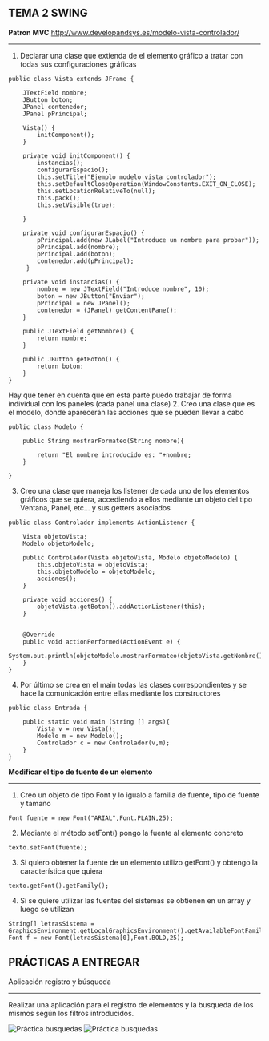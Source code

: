 ## TEMA 2 SWING

**Patron MVC** http://www.developandsys.es/modelo-vista-controlador/
***
1. Declarar una clase que extienda de el elemento gráfico a tratar con todas sus configuraciones gráficas
````
public class Vista extends JFrame {
 
    JTextField nombre;
    JButton boton;
    JPanel contenedor;
    JPanel pPrincipal;
 
    Vista() {
        initComponent();
    }
 
    private void initComponent() {
        instancias();
        configurarEspacio();
        this.setTitle("Ejemplo modelo vista controlador");
        this.setDefaultCloseOperation(WindowConstants.EXIT_ON_CLOSE);
        this.setLocationRelativeTo(null);
        this.pack();
        this.setVisible(true);
 
    }
 
    private void configurarEspacio() {
        pPrincipal.add(new JLabel("Introduce un nombre para probar"));
        pPrincipal.add(nombre);
        pPrincipal.add(boton);
        contenedor.add(pPrincipal);
     }
 
    private void instancias() {
        nombre = new JTextField("Introduce nombre", 10);
        boton = new JButton("Enviar");
        pPrincipal = new JPanel();
        contenedor = (JPanel) getContentPane();
    }
 
    public JTextField getNombre() {
        return nombre;
    }
 
    public JButton getBoton() {
        return boton;
    }
}
````
Hay que tener en cuenta que en esta parte puedo trabajar de forma individual con los paneles  (cada panel una clase)
2. Creo una clase que es el modelo, donde aparecerán las acciones que se pueden llevar a cabo
````
public class Modelo {
 
    public String mostrarFormateo(String nombre){
 
        return "El nombre introducido es: "+nombre;
    }
 
}
````
3. Creo una clase que maneja los listener de cada uno de los elementos gráficos que se quiera, accediendo a ellos mediante un objeto del tipo Ventana, Panel, etc... y sus getters asociados
````
public class Controlador implements ActionListener {
 
    Vista objetoVista;
    Modelo objetoModelo;
 
    public Controlador(Vista objetoVista, Modelo objetoModelo) {
        this.objetoVista = objetoVista;
        this.objetoModelo = objetoModelo;
        acciones();
    }
 
    private void acciones() {
        objetoVista.getBoton().addActionListener(this);
    }
 
 
    @Override
    public void actionPerformed(ActionEvent e) {
        System.out.println(objetoModelo.mostrarFormateo(objetoVista.getNombre().getText()));
    }
}
````
4. Por último se crea en el main todas las clases correspondientes y se hace la comunicación entre ellas mediante los constructores
````
public class Entrada {
 
    public static void main (String [] args){
        Vista v = new Vista();
        Modelo m = new Modelo();
        Controlador c = new Controlador(v,m);
    }
}
````
**Modificar el tipo de fuente de un elemento**
***
1. Creo un objeto de tipo Font y lo igualo a familia de fuente, tipo de fuente y tamaño
````
Font fuente = new Font("ARIAL",Font.PLAIN,25);
````
2. Mediante el método setFont() pongo la fuente al elemento concreto
````
texto.setFont(fuente);
````
3. Si quiero obtener la fuente de un elemento utilizo getFont() y obtengo la característica que quiera
````
texto.getFont().getFamily();
````
4. Si se quiere utilizar las fuentes del sistemas se obtienen en un array y luego se utilizan
````
String[] letrasSistema = GraphicsEnvironment.getLocalGraphicsEnvironment().getAvailableFontFamilyNames();
Font f = new Font(letrasSistema[0],Font.BOLD,25);
````

## PRÁCTICAS A ENTREGAR
Aplicación registro y búsqueda
***
Realizar una aplicación para el registro de elementos y la busqueda de los mismos según los filtros introducidos. 

![Práctica busquedas](https://github.com/DevelopSys/clasedi/blob/master/practicas/registro1.png "Práctica versiones") ![Práctica busquedas](https://github.com/DevelopSys/clasedi/blob/master/practicas/registro2.png "Práctica versiones")
